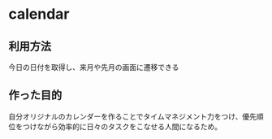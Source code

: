 # calendar

## 利用方法
今日の日付を取得し、来月や先月の画面に遷移できる

## 作った目的
自分オリジナルのカレンダーを作ることでタイムマネジメント力をつけ、優先順位をつけながら効率的に日々のタスクをこなせる人間になるため。

